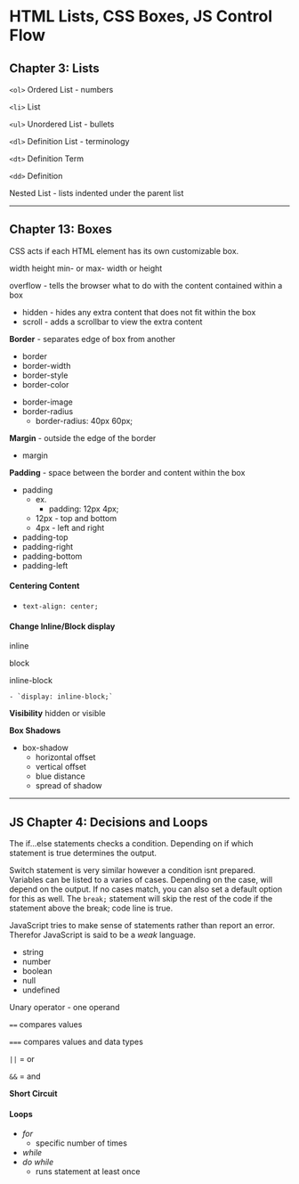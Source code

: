 # HTML Lists, CSS Boxes, JS Control Flow

## Chapter 3: Lists

`<ol>` Ordered List - numbers

`<li>` List

`<ul>` Unordered List - bullets

`<dl>` Definition List - terminology

`<dt>` Definition Term

`<dd>` Definition

Nested List - lists indented under the parent list

---

## Chapter 13: Boxes

CSS acts if each HTML element has its own customizable box.


width 
height
min- or max-    width or height

overflow - tells the browser what to do with the content contained within a box
  - hidden - hides any extra content that does not fit within the box
  - scroll - adds a scrollbar to view the extra content

**Border** - separates edge of box from another
  - border
  - border-width 
  - border-style
  - border-color

  * border-image
  * border-radius
    * border-radius: 40px 60px;

**Margin** - outside the edge of the border
  - margin

**Padding** - space between the border and content within the box
  - padding
    - ex. 
      - padding: 12px 4px; 
    - 12px - top and bottom
    - 4px - left and right
  - padding-top
  - padding-right
  - padding-bottom
  - padding-left

#### Centering Content 
  - `text-align: center;`

#### Change Inline/Block display

  inline
  
  block

  inline-block

    - `display: inline-block;`


**Visibility** hidden or visible

**Box Shadows** 
  - box-shadow
    * horizontal offset
    * vertical offset
    * blue distance
    * spread of shadow

---
## JS Chapter 4: Decisions and Loops

The if...else statements checks a condition. Depending on if which statement is true determines the output.

Switch statement is very similar however a condition isnt prepared. Variables can be listed to a varies of cases. Depending on the case, will depend on the output. If no cases match, you can also set a default option for this as well. 
The `break;` statement will skip the rest of the code if the statement above the break; code line is true. 

JavaScript tries to make sense of statements rather than report an error. Therefor JavaScript is said to be a *weak* language.

- string
- number
- boolean
- null
- undefined

Unary operator - one operand

`==`  compares values

`===`  compares values and data types 

`||` = or 

`&&` = and 

**Short Circuit**

#### Loops

- *for*
  - specific number of times
- *while*
- *do while* 
  - runs statement at least once


<!-- sf -->
